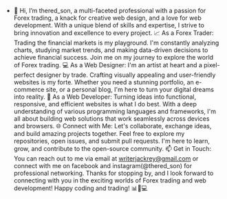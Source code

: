 - 👋 Hi, I’m thered_son, a multi-faceted professional with a passion for Forex trading, a knack for creative web design, and a love for web development. With a unique blend of skills and expertise, I strive to bring innovation and excellence to every project.
📈 As a Forex Trader: Trading the financial markets is my playground. I'm constantly analyzing charts, studying market trends, and making data-driven decisions to achieve financial success. Join me on my journey to explore the world of Forex trading.
💻 As a Web Designer: I'm an artist at heart and a pixel-perfect designer by trade. Crafting visually appealing and user-friendly websites is my forte. Whether you need a stunning portfolio, an e-commerce site, or a personal blog, I'm here to turn your digital dreams into reality.
🚀 As a Web Developer: Turning ideas into functional, responsive, and efficient websites is what I do best. With a deep understanding of various programming languages and frameworks, I'm all about building web solutions that work seamlessly across devices and browsers.
🌐 Connect with Me: Let's collaborate, exchange ideas, and build amazing projects together. Feel free to explore my repositories, open issues, and submit pull requests. I'm here to learn, grow, and contribute to the open-source community.
📫 Get in Touch:
You can reach out to me via email at writerjackrey@gmail.com or connect with me on facebook and instagram(@thered_son) for professional networking.
Thanks for stopping by, and I look forward to connecting with you in the exciting worlds of Forex trading and web development!
Happy coding and trading! 📊🎨💻
